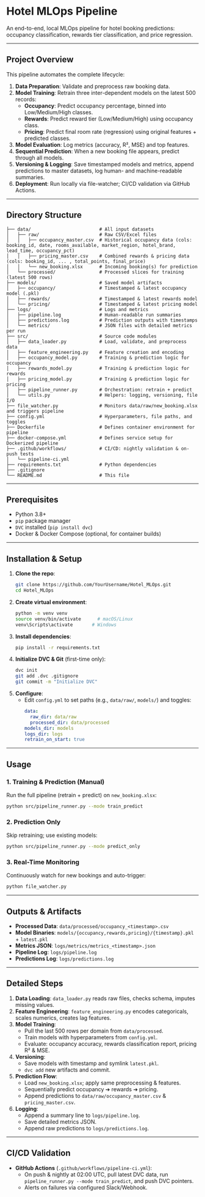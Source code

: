 # Hotel MLOps Pipeline

An end-to-end, local MLOps pipeline for hotel booking predictions: occupancy classification, rewards tier classification, and price regression.

---

## Project Overview

This pipeline automates the complete lifecycle:

1. **Data Preparation**: Validate and preprocess raw booking data.
2. **Model Training**: Retrain three inter-dependent models on the latest 500 records:
   - **Occupancy**: Predict occupancy percentage, binned into Low/Medium/High classes.
   - **Rewards**: Predict reward tier (Low/Medium/High) using occupancy class.
   - **Pricing**: Predict final room rate (regression) using original features + predicted classes.
3. **Model Evaluation**: Log metrics (accuracy, R², MSE) and top features.
4. **Sequential Prediction**: When a new booking file appears, predict through all models.
5. **Versioning & Logging**: Save timestamped models and metrics, append predictions to master datasets, log human- and machine-readable summaries.
6. **Deployment**: Run locally via file-watcher; CI/CD validation via GitHub Actions.

---

## Directory Structure

```plaintext
├── data/                         # All input datasets
│   ├── raw/                      # Raw CSV/Excel files
│   │   ├── occupancy_master.csv  # Historical occupancy data (cols: booking_id, date, rooms_available, market_region, hotel_brand, lead_time, occupancy_pct)
│   │   ├── pricing_master.csv    # Combined rewards & pricing data (cols: booking_id, ... , total_points, final_price)
│   │   └── new_booking.xlsx      # Incoming booking(s) for prediction
│   └── processed/                # Processed slices for training (latest 500 rows)
├── models/                       # Saved model artifacts
│   ├── occupancy/                # Timestamped & latest occupancy model (.pkl)
│   ├── rewards/                  # Timestamped & latest rewards model
│   └── pricing/                  # Timestamped & latest pricing model
├── logs/                         # Logs and metrics
│   ├── pipeline.log              # Human-readable run summaries
│   ├── predictions.log           # Prediction outputs with timestamps
│   └── metrics/                  # JSON files with detailed metrics per run
├── src/                          # Source code modules
│   ├── data_loader.py            # Load, validate, and preprocess data
│   ├── feature_engineering.py    # Feature creation and encoding
│   ├── occupancy_model.py        # Training & prediction logic for occupancy
│   ├── rewards_model.py          # Training & prediction logic for rewards
│   ├── pricing_model.py          # Training & prediction logic for pricing
│   ├── pipeline_runner.py        # Orchestration: retrain + predict
│   └── utils.py                  # Helpers: logging, versioning, file I/O
├── file_watcher.py               # Monitors data/raw/new_booking.xlsx and triggers pipeline
├── config.yml                    # Hyperparameters, file paths, and toggles
├── Dockerfile                    # Defines container environment for pipeline
├── docker-compose.yml            # Defines service setup for Dockerized pipeline
├── .github/workflows/            # CI/CD: nightly validation & on-push tests
│   └── pipeline-ci.yml
├── requirements.txt              # Python dependencies
├── .gitignore
└── README.md                     # This file
```

---

## Prerequisites

- Python 3.8+
- `pip` package manager
- `DVC` installed (`pip install dvc`)
- Docker & Docker Compose (optional, for container builds)

---

## Installation & Setup

1. **Clone the repo**:
   ```bash
   git clone https://github.com/YourUsername/Hotel_MLOps.git
   cd Hotel_MLOps
   ```
2. **Create virtual environment**:
   ```bash
   python -m venv venv
   source venv/bin/activate      # macOS/Linux
   venv\Scripts\activate       # Windows
   ```
3. **Install dependencies**:
   ```bash
   pip install -r requirements.txt
   ```
4. **Initialize DVC & Git** (first-time only):
   ```bash
   dvc init
   git add .dvc .gitignore
   git commit -m "Initialize DVC"
   ```
5. **Configure**:
   - Edit `config.yml` to set paths (e.g., `data/raw/`, `models/`) and toggles:
     ```yaml
     data:
       raw_dir: data/raw
       processed_dir: data/processed
     models_dir: models
     logs_dir: logs
     retrain_on_start: true
     ```

---

## Usage

### 1. Training & Prediction (Manual)

Run the full pipeline (retrain + predict) on `new_booking.xlsx`:
```bash
python src/pipeline_runner.py --mode train_predict
```

### 2. Prediction Only

Skip retraining; use existing models:
```bash
python src/pipeline_runner.py --mode predict_only
```

### 3. Real-Time Monitoring

Continuously watch for new bookings and auto-trigger:
```bash
python file_watcher.py
```

---

## Outputs & Artifacts

- **Processed Data**: `data/processed/occupancy_<timestamp>.csv`
- **Model Binaries**: `models/{occupancy,rewards,pricing}/{timestamp}.pkl` + `latest.pkl`
- **Metrics JSON**: `logs/metrics/metrics_<timestamp>.json`
- **Pipeline Log**: `logs/pipeline.log`
- **Predictions Log**: `logs/predictions.log`

---

## Detailed Steps

1. **Data Loading**: `data_loader.py` reads raw files, checks schema, imputes missing values.
2. **Feature Engineering**: `feature_engineering.py` encodes categoricals, scales numerics, creates lag features.
3. **Model Training**:
   - Pull the last 500 rows per domain from `data/processed`.
   - Train models with hyperparameters from `config.yml`.
   - Evaluate: occupancy accuracy, rewards classification report, pricing R² & MSE.
4. **Versioning**:
   - Save models with timestamp and symlink `latest.pkl`.
   - `dvc add` new artifacts and commit.
5. **Prediction Flow**:
   - Load `new_booking.xlsx`; apply same preprocessing & features.
   - Sequentially predict occupancy ➔ rewards ➔ pricing.
   - Append predictions to `data/raw/occupancy_master.csv` & `pricing_master.csv`.
6. **Logging**:
   - Append a summary line to `logs/pipeline.log`.
   - Save detailed metrics JSON.
   - Append raw predictions to `logs/predictions.log`.

---

## CI/CD Validation

- **GitHub Actions** (`.github/workflows/pipeline-ci.yml`):
  - On push & nightly at 02:00 UTC, pull latest DVC data, run `pipeline_runner.py --mode train_predict`, and push DVC pointers.
  - Alerts on failures via configured Slack/Webhook.

